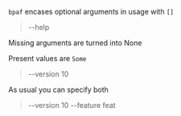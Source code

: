 `bpaf` encases optional arguments in usage with `[]`

> --help

Missing arguments are turned into None

>

Present values are `Some`

> --version 10

As usual you can specify both

> --version 10 --feature feat
